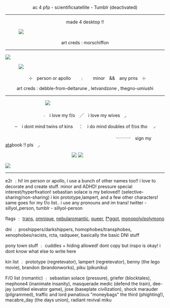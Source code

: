 <p align="center"> ac 4 pfp - scientificsatellite - Tumblr (deactivated)

***

</p>

<p align="center"> made 4 desktop !!

　　　![](https://i.imgur.com/Oqg7qN6.png)

<p align="center"> art creds : morschiffon


***
![](https://i.imgur.com/wYgRhtL.png)

　　　![](https://i.imgur.com/jv5cmon.png)

<p align="center"> 　⊹　person or apollo　　﹕　　minor　&&　any prns　⊹　

<p align="center"> art creds : debble-from-deltarune , letvandzone , thegno-umiushi

***

　　　　　　　　　![](https://i.imgur.com/3BY1W03.png)

<p align="center">  𓏻　i love my f/o　╱　i love my wives　◞
<p align="center">  ⏖　i dont mind twins of kins　 ：　i do mind doubles of f/os tho　◞
 
　　　　　　　　　　　　　　　　　　　　　　　　　𓎢𓎟𓎡　sign my [ata](https://whimsycal.atabook.org)book !! pls　◞


 　　　　　　　　　　　　　　　![](https://i.imgur.com/qc3NP59.gif) ![](https://i.imgur.com/ADEwKTE.gif)

![](https://i.imgur.com/M6s8s5y.png)


***

e2r ﹕hi! im person or apollo, i use a bunch of other names too!! i love to decorate and create stuff. minor and ADHD! pressure special interest/hyperfixation! sebastian solace is my beloved!! (selective-sharing/non-sharing) i kin prototype,lampert, and a few other characters! same goes for my f/o list.. i use any pronouns and im trans! twitter - sillyol_person, tumblr - sillyol-person

flags ﹕ [trans](https://lgbtqia.wiki/wiki/Transgender), [omnique](https://lgbtqia.wiki/wiki/Omnique), [nebularomantic](https://lgbtqia.wiki/wiki/Nebularomantic), [queer](https://lgbtqia.wiki/wiki/Queer), [f*ggot](https://lgbtqia.wiki/wiki/F*ggot), [monopoly/polymono](https://lgbtqia.wiki/wiki/Monopoly)

dni ﹕ proshippers/darkshippers, homophobes/transphobes, xenophobes/racists, rcta, radqueer, basically the basic DNI stuff

pony town stuff ﹕ cuddles + hiding allowed! dont copy but inspo is okay! i dont know what else to write here

kin list ﹕ prototype (regretevator), lampert (regretevator), benny (the lego movie), brandon (brandonworks), piku (pikuniku)

F/O list (romantic) ﹕ sebastian solace (pressure), griefer (blocktales), mephone4 (inanimate insanity), masquerade medic (defend the train), dee-jay (untitled elevator game), jose (baseplate civilization), shock marauder (pilgrammed), traffic and lord pwnatious "moneybags" the third (phighting!), macabre_day (the days union), radiant revival miku


<!--
**whimsical-person/whimsical-person** is a ✨ _special_ ✨ repository because its `README.md` (this file) appears on your GitHub profile.

Here are some ideas to get you started:

- 🔭 I’m currently working on ...
- 🌱 I’m currently learning ...
- 👯 I’m looking to collaborate on ...
- 🤔 I’m looking for help with ...
- 💬 Ask me about ...
- 📫 How to reach me: ...
- 😄 Pronouns: ...
- ⚡ Fun fact: ...
-->
